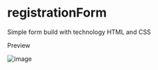 # registrationForm
Simple form build with technology HTML and CSS

Preview

![image](https://user-images.githubusercontent.com/95109075/154844827-4d97e0fd-a8bb-4da1-ba1d-4bce9aceda28.png)
